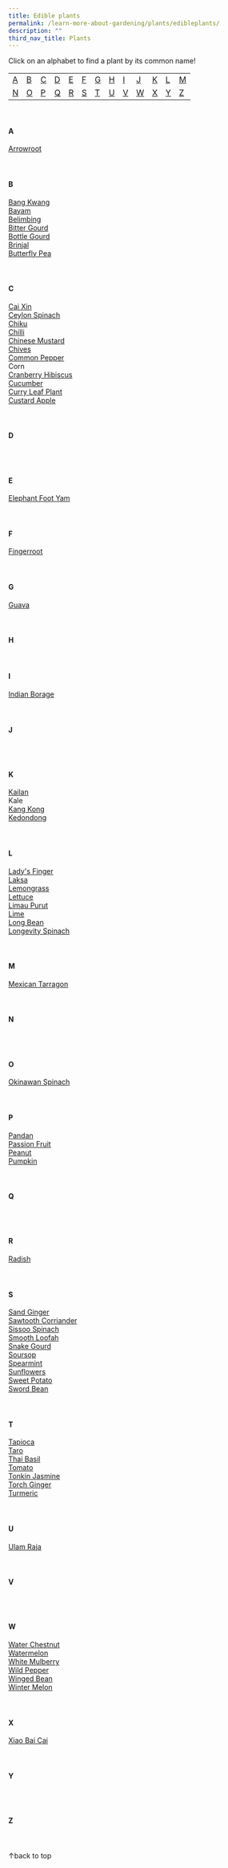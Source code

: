 ```yaml
---
title: Edible plants
permalink: /learn-more-about-gardening/plants/edibleplants/
description: ""
third_nav_title: Plants
---
```

<a id="top"></a>
Click on an alphabet to find a plant by its common name!

<table>
	<tbody>
		<tr>
		<td style="width:0; border-bottom:0px"><a href="#a">A</a></td>
		<td style="width:0; border-bottom:0px"><a href="#b">B</a></td>
		<td style="width:0; border-bottom:0px"><a href="#c">C</a></td>
		<td style="width:0; border-bottom:0px"><a href="#d">D</a></td>
		<td style="width:0; border-bottom:0px"><a href="#e">E</a></td>
		<td style="width:0; border-bottom:0px"><a href="#f">F</a></td>
		<td style="width:0; border-bottom:0px"><a href="#g">G</a></td>
		<td style="width:0; border-bottom:0px"><a href="#h">H</a></td>
		<td style="width:0; border-bottom:0px"><a href="#i">I</a></td>
		<td style="width:0; border-bottom:0px"><a href="#j">J</a></td>
		<td style="width:0; border-bottom:0px"><a href="#k">K</a></td>
		<td style="width:0; border-bottom:0px"><a href="#l">L</a></td>
		<td style="border-bottom:0px"><a href="#m">M</a></td>
	</tr>
		<tr>
		<td style="width:0; border-bottom:0px"><a href="#n">N</a></td>
		<td style="width:0; border-bottom:0px"><a href="#o">O</a></td>
		<td style="width:0; border-bottom:0px"><a href="#p">P</a></td>
		<td style="width:0; border-bottom:0px"><a href="#q">Q</a></td>
		<td style="width:0; border-bottom:0px"><a href="#r">R</a></td>
		<td style="width:0; border-bottom:0px"><a href="#s">S</a></td>
		<td style="width:0; border-bottom:0px"><a href="#t">T</a></td>
		<td style="width:0; border-bottom:0px"><a href="#u">U</a></td>
		<td style="width:0; border-bottom:0px"><a href="#v">V</a></td>
		<td style="width:0; border-bottom:0px"><a href="#w">W</a></td>
		<td style="width:0; border-bottom:0px"><a href="#x">X</a></td>
		<td style="width:0; border-bottom:0px"><a href="#y">Y</a></td>
		<td style="border-bottom:0px"><a href="#z">Z</a></td>
	</tr>
</tbody></table>
<br>


<section>
<h4 id="a">A</h4>
<a href="/page-index/edible-plants/arrowroot/">Arrowroot</a><br>
	<br><br>
</section>

<section>
<h4 id="b">B</h4>
<a href="/page-index/edible-plants/bang-kwang/">Bang Kwang</a><br>
	<a href="/page-index/edible-plants/bayam/">Bayam</a><br>
<a href="/page-index/edible-plants/belimbing/">Belimbing</a><br>
<a href="/page-index/edible-plants/bitter-gourd/">Bitter Gourd</a><br>
<a href="/page-index/edible-plants/bottle-gourd/">Bottle Gourd</a><br>
<a href="/page-index/edible-plants/brinjal/">Brinjal</a><br>
	<a href="/page-index/edible-plants/butterfly-pea/">Butterfly Pea</a><br>
	 <br><br>
</section>

<section>
<h4 id="c">C</h4>
	<a href="/page-index/edible-plants/cai-xin/">Cai Xin</a><br>
<a href="/page-index/edible-plants/ceylon-spinach/">Ceylon Spinach</a><br>
<a href="/page-index/edible-plants/chiku/">Chiku</a><br>
<a href="/page-index/edible-plants/chilli/">Chilli</a><br>
<a href="/page-index/edible-plants/chinese-mustard/">Chinese Mustard</a><br>
	<a href="/page-index/edible-plants/chives/">Chives</a><br>
<a href="/page-index/edible-plants/common-pepper/">Common Pepper</a><br>
Corn <br>
	<a href="/page-index/edible-plants/cranberry-hibiscus/">Cranberry Hibiscus</a> <br>
<a href="/page-index/edible-plants/cucumber/">Cucumber</a><br>
<a href="/page-index/edible-plants/curry-leaf-plant/">Curry Leaf Plant</a><br>
<a href="/page-index/edible-plants/custard-apple/">Custard Apple</a><br>
	 <br><br>
</section>

<section>
<h4 id="d">D</h4>
	<br><br>
</section>

<section>
<h4 id="e">E</h4>
<a href="/page-index/edible-plants/elephant-foot-yam/">Elephant Foot Yam</a><br>
	<br><br>
</section>

<section>
<h4 id="f">F</h4>
<a href="/page-index/edible-plants/fingerroot/">Fingerroot</a><br>
<br><br>
</section>

<section>
<h4 id="g">G</h4>
<a href="/page-index/edible-plants/guava/">Guava</a><br>
<br><br>
</section>

<section>
<h4 id="h">H</h4>
<br>
</section>

<section>
<h4 id="i">I</h4>
<a href="/page-index/edible-plants/indian-borage/">Indian Borage</a><br>
<br><br>
</section>

<section>
<h4 id="j">J</h4>
	<br><br>
	</section>

<section>
<h4 id="k">K</h4>
	<a href="/page-index/edible-plants/kai-lan/">Kailan</a><br>
Kale<br>
	<a href="/page-index/edible-plants/kang-kong/">Kang Kong</a><br>
<a href="/page-index/edible-plants/kedondong/">Kedondong</a><br>
<br><br>
</section>

<section>
<h4 id="l">L</h4>
<a href="/page-index/edible-plants/ladys-finger/">Lady's Finger</a><br>
<a href="/page-index/edible-plants/laksa/">Laksa</a><br>
<a href="/page-index/edible-plants/lemongrass/">Lemongrass</a><br>
<a href="/page-index/edible-plants/lettuce/">Lettuce</a><br>
<a href="/page-index/edible-plants/limau-purut/">Limau Purut</a><br>
<a href="/page-index/edible-plants/lime/">Lime</a><br>
<a href="/page-index/edible-plants/long-bean/">Long Bean</a><br>
<a href="/page-index/edible-plants/longevity-spinach/">Longevity Spinach</a><br>
<br><br>
</section>

<section>
<h4 id="m">M</h4>
<a href="/page-index/edible-plants/mexican-tarragon/">Mexican Tarragon</a><br>
<br><br>
</section>

<section>
<h4 id="n">N</h4>
<br><br>
	</section>
	
<section>
<h4 id="o">O</h4>
<a href="/page-index/edible-plants/okinawan-spinach/">Okinawan Spinach</a><br>
<br><br>
</section>

<section>
<h4 id="p">P</h4>
	<a href="/page-index/edible-plants/pandan/">Pandan</a><br>
	<a href="/page-index/edible-plants/passion-fruit/">Passion Fruit</a><br>
<a href="/page-index/edible-plants/peanut/">Peanut</a><br>
<a href="/page-index/edible-plants/pumpkin/">Pumpkin</a><br>
<br><br>
</section>

<section>
<h4 id="q">Q</h4>
<br><br>
	</section>
	
<section>
<h4 id="r">R</h4>
	<a href="/page-index/edible-plants/radish/">Radish</a><br>
<br><br>
</section>

<section>
<h4 id="s">S</h4>
	<a href="/page-index/edible-plants/sand-ginger/">Sand Ginger</a><br>
<a href="/page-index/edible-plants/sawtooth-corriander/">Sawtooth Corriander</a><br>
<a href="/page-index/edible-plants/sissoo-spinach/">Sissoo Spinach</a><br>
<a href="/page-index/edible-plants/smooth-loofah/">Smooth Loofah</a><br>
<a href="/page-index/edible-plants/snake-gourd/">Snake Gourd</a><br>
<a href="/page-index/edible-plants/soursop/">Soursop</a><br>
	<a href="/page-index/edible-plants/lime/">Spearmint</a><br>
	<a href="/page-index/edible-plants/sunflower/">Sunflowers</a><br>
	<a href="/page-index/edible-plants/sweet-potato/">Sweet Potato</a><br>
<a href="/page-index/edible-plants/sword-bean/">Sword Bean</a><br>
<br><br>
</section>

<section>
<h4 id="t">T</h4>
	<a href="/page-index/edible-plants/tapioca/">Tapioca</a><br>
	<a href="/page-index/edible-plants/taro/">Taro</a><br>
	<a href="/page-index/edible-plants/thai-basil/">Thai Basil</a><br>
	<a href="/page-index/edible-plants/tomato/">Tomato</a><br>
<a href="/page-index/edible-plants/tonkin-jasmine/">Tonkin Jasmine</a><br>
<a href="/page-index/edible-plants/torch-ginger/">Torch Ginger</a><br>
<a href="/page-index/edible-plants/turmeric/">Turmeric</a><br>
	<br><br>
</section>

<section>
<h4 id="u">U</h4>
<a href="/page-index/edible-plants/ulam-raja/">Ulam Raja</a><br>
	<br><br>
	</section>

<section>
<h4 id="v">V</h4>
	<br><br>
	</section>
	
<section>
<h4 id="w">W</h4>
<a href="/page-index/edible-plants/water-chestnut/">Water Chestnut</a><br>
<a href="/page-index/edible-plants/watermelon/">Watermelon</a><br>
<a href="/page-index/edible-plants/white-mulberry/">White Mulberry</a><br>
<a href="/page-index/edible-plants/wild-pepper/">Wild Pepper</a><br>
<a href="/page-index/edible-plants/winged-bean/">Winged Bean</a><br>
<a href="/page-index/edible-plants/winter-melon/">Winter Melon</a><br>
	<br><br>
	</section>

<section>
<h4 id="x">X</h4>
<a href="/page-index/edible-plants/xiao-bai-cai/">Xiao Bai Cai</a><br>
	<br><br>
	</section>
	
<section>
<h4 id="y">Y</h4>
	<br><br>
	</section>
	
<section>
<h4 id="z">Z</h4>
	<br><br>
	</section>

<div class="float-buttons">
	<div style="position:relative;" class="inner-wrapper-sticky">
  <a style="text-decoration:none" class="float-buttons left" href="#top">↑back to top</a>
	</div>
	</div>